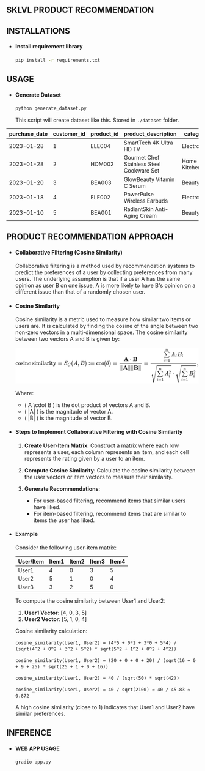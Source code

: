 ## SKLVL PRODUCT RECOMMENDATION

## INSTALLATIONS
- #### Install requirement library
    ```bash
    pip install -r requirements.txt
    ```

## USAGE
- #### Generate Dataset
    ```bash
    python generate_dataset.py
    ```
    This script will create dataset like this. Stored in `./dataset` folder.

| purchase_date | customer_id | product_id | product_description                          | category        | price | ratings | page_views | time_spent | age | gender |
|---------------|-------------|------------|----------------------------------------------|-----------------|-------|---------|------------|------------|-----|--------|
| 2023-01-28    | 1           | ELE004     | SmartTech 4K Ultra HD TV                     | Electronics     | 556   | 4.6     | 14         | 163        | 25  | female |
| 2023-01-28    | 2           | HOM002     | Gourmet Chef Stainless Steel Cookware Set    | Home & Kitchen  | 143   | 3.6     | 10         | 87         | 49  | male   |
| 2023-01-20    | 3           | BEA003     | GlowBeauty Vitamin C Serum                   | Beauty          | 219   | 4.6     | 42         | 117        | 19  | male   |
| 2023-01-18    | 4           | ELE002     | PowerPulse Wireless Earbuds                  | Electronics     | 395   | 4.9     | 49         | 70         | 30  | male   |
| 2023-01-10    | 5           | BEA001     | RadiantSkin Anti-Aging Cream                 | Beauty          | 924   | 4.7     | 22         | 173        | 50  | female |

## PRODUCT RECOMMENDATION APPROACH 

- #### Collaborative Filtering (Cosine Similarity)

    Collaborative filtering is a method used by recommendation systems to predict the preferences of a user by collecting preferences from many users. The underlying assumption is that if a user A has the same opinion as user B on one issue, A is more likely to have B's opinion on a different issue than that of a randomly chosen user.

- #### Cosine Similarity

    Cosine similarity is a metric used to measure how similar two items or users are. It is calculated by finding the cosine of the angle between two non-zero vectors in a multi-dimensional space. The cosine similarity between two vectors A and B is given by:

    ![Cosine Similarity](/assets/cosine_similarity_equation.jpg)

    Where:
    - \( A \cdot B \) is the dot product of vectors A and B.
    - \( \|A\| \) is the magnitude of vector A.
    - \( \|B\| \) is the magnitude of vector B.

- #### Steps to Implement Collaborative Filtering with Cosine Similarity

    1. **Create User-Item Matrix**: Construct a matrix where each row represents a user, each column represents an item, and each cell represents the rating given by a user to an item.

    2. **Compute Cosine Similarity**: Calculate the cosine similarity between the user vectors or item vectors to measure their similarity.

    3. **Generate Recommendations**:
        - For user-based filtering, recommend items that similar users have liked.
        - For item-based filtering, recommend items that are similar to items the user has liked.

- #### Example

    Consider the following user-item matrix:

    | User/Item | Item1 | Item2 | Item3 | Item4 |
    |-----------|-------|-------|-------|-------|
    | User1     | 4     | 0     | 3     | 5     |
    | User2     | 5     | 1     | 0     | 4     |
    | User3     | 3     | 2     | 5     | 0     |

    To compute the cosine similarity between User1 and User2:

    1. **User1 Vector**: [4, 0, 3, 5]
    2. **User2 Vector**: [5, 1, 0, 4]

    Cosine similarity calculation:

    ```
    cosine_similarity(User1, User2) = (4*5 + 0*1 + 3*0 + 5*4) / (sqrt(4^2 + 0^2 + 3^2 + 5^2) * sqrt(5^2 + 1^2 + 0^2 + 4^2))
    ```

    ```
    cosine_similarity(User1, User2) = (20 + 0 + 0 + 20) / (sqrt(16 + 0 + 9 + 25) * sqrt(25 + 1 + 0 + 16))
    ```

    ```
    cosine_similarity(User1, User2) = 40 / (sqrt(50) * sqrt(42))
    ```

    ```
    cosine_similarity(User1, User2) = 40 / sqrt(2100) ≈ 40 / 45.83 ≈ 0.872
    ```

    A high cosine similarity (close to 1) indicates that User1 and User2 have similar preferences.

## INFERENCE
- #### WEB APP USAGE
    ```bash
    gradio app.py
    ```